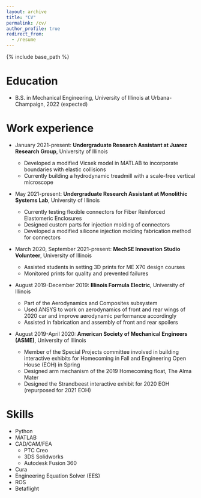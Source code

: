```yaml
---
layout: archive
title: "CV"
permalink: /cv/
author_profile: true
redirect_from:
  - /resume
---
```


{% include base_path %}

Education
======
* B.S. in Mechanical Engineering, University of Illinois at Urbana-Champaign, 2022 (expected)


Work experience
======
* January 2021-present: **Undergraduate Research Assistant at Juarez Research Group**, University of Illinois
  * Developed a modified Vicsek model in MATLAB to incorporate boundaries with elastic collisions
  * Currently building a hydrodynamic treadmill with a scale-free vertical microscope

* May 2021-present: **Undergraduate Research Assistant at Monolithic Systems Lab**, University of Illinois
  * Currently testing flexible connectors for Fiber Reinforced Elastomeric Enclosures
  * Designed custom parts for injection molding of connectors
  * Developed a modified silicone injection molding fabrication method for connectors

* March 2020, September 2021-present: **MechSE Innovation Studio Volunteer**, University of Illinois
  * Assisted students in setting 3D prints for ME X70 design courses
  * Monitored prints for quality and prevented failures

* August 2019-December 2019: **Illinois Formula Electric**, University of Illinois
  * Part of the Aerodynamics and Composites subsystem
  * Used ANSYS to work on aerodynamics of front and rear wings of 2020 car and improve aerodynamic performance accordingly
  * Assisted in fabrication and assembly of front and rear spoilers

* August 2019-April 2020: **American Society of Mechanical Engineers (ASME)**, University of Illinois
  * Member of the Special Projects committee involved in building interactive exhibits for Homecoming in Fall and Engineering Open House (EOH) in Spring
  * Designed arm mechanism of the 2019 Homecoming float, The Alma Mater
  * Designed the Strandbeest interactive exhibit for 2020 EOH (repurposed for 2021 EOH)

  
Skills
======
* Python
* MATLAB
* CAD/CAM/FEA
  * PTC Creo
  * 3DS Solidworks
  * Autodesk Fusion 360
* Cura
* Engineering Equation Solver (EES)
* ROS
* Betaflight

